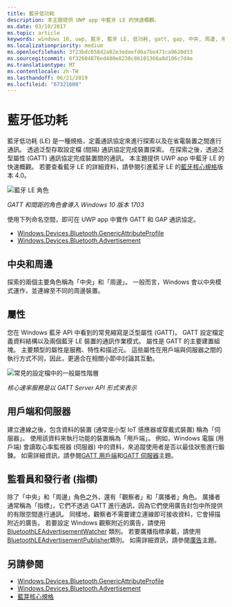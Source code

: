 ```yaml
---
title: 藍牙低功耗
description: 本主題提供 UWP app 中藍牙 LE 的快速概觀。
ms.date: 03/19/2017
ms.topic: article
keywords: windows 10, uwp, 藍牙, 藍牙 LE, 低功耗, gatt, gap, 中央, 周邊, 用戶端, 伺服器, 監看員, 發行者
ms.localizationpriority: medium
ms.openlocfilehash: 3f23bdc658d2a82e3edeefd0a7be471ca9620d33
ms.sourcegitcommit: 6f32604876ed480e8238c86101366a8d106c7d4e
ms.translationtype: MT
ms.contentlocale: zh-TW
ms.lasthandoff: 06/21/2019
ms.locfileid: "67321608"
---
```

# <a name="bluetooth-low-energy"></a>藍牙低功耗
藍牙低功耗 (LE) 是一種規格，定義通訊協定來進行探索以及在省電裝置之間進行通訊。 透過泛型存取設定檔 (間隔) 通訊協定完成裝置探索。 在探索之後，透過泛型屬性 (GATT) 通訊協定完成裝置間的通訊。 本主題提供 UWP app 中藍牙 LE 的快速概觀。 若要查看藍牙 LE 的詳細資料，請參閱引進藍牙 LE 的[藍牙核心規格](https://www.bluetooth.com/specifications/bluetooth-core-specification/)版本 4.0。 

![藍牙 LE 角色](images/gatt-roles.png)

*GATT 和間距的角色會導入 Windows 10 版本 1703*

使用下列命名空間，即可在 UWP app 中實作 GATT 和 GAP 通訊協定。
- [Windows.Devices.Bluetooth.GenericAttributeProfile](https://docs.microsoft.com/en-us/uwp/api/windows.devices.bluetooth.genericattributeprofile)
- [Windows.Devices.Bluetooth.Advertisement](https://docs.microsoft.com/en-us/uwp/api/windows.devices.bluetooth.genericattributeprofile)

## <a name="central-and-peripheral"></a>中央和周邊
探索的兩個主要角色稱為「中央」和「周邊」。 一般而言，Windows 會以中央模式運作，並連線至不同的周邊裝置。 

## <a name="attributes"></a>屬性
您在 Windows 藍牙 API 中看到的常見縮寫是泛型屬性 (GATT)。 GATT 設定檔定義資料結構以及兩個藍牙 LE 裝置的通訊作業模式。 屬性是 GATT 的主要建置組塊。 主要類型的屬性是服務、特性和描述元。 這些屬性在用戶端與伺服器之間的執行方式不同，因此，更適合在相關小節中討論其互動。 

![常見的設定檔中的一般屬性階層](images/gatt-service.png)

*核心速率服務是以 GATT Server API 形式來表示*

## <a name="client-and-server"></a>用戶端和伺服器
建立連線之後，包含資料的裝置 (通常是小型 IoT 感應器或穿戴式裝置) 稱為「伺服器」。 使用該資料來執行功能的裝置稱為「用戶端」。 例如，Windows 電腦 (用戶端) 會讀取心率監視器 (伺服器) 中的資料，來追蹤使用者是否以最佳狀態進行鍛鍊。 如需詳細資訊，請參閱[GATT 用戶端](gatt-client.md)和[GATT 伺服器](gatt-server.md)主題。

## <a name="watchers-and-publishers-beacons"></a>監看員和發行者 (指標)
除了「中央」和「周邊」角色之外，還有「觀察者」和「廣播者」角色。 廣播者通常稱為「指標」，它們不透過 GATT 進行通訊，因為它們使用廣告封包中所提供的有限空間進行通訊。 同樣地，觀察者不需要建立連線即可接收資料，它會掃描附近的廣告。 若要設定 Windows 觀察附近的廣告，請使用 [BluetoothLEAdvertisementWatcher](https://docs.microsoft.com/en-us/uwp/api/windows.devices.bluetooth.advertisement.bluetoothleadvertisementwatcher) 類別。 若要廣播指標承載，請使用[BluetoothLEAdvertisementPublisher](https://docs.microsoft.com/en-us/uwp/api/windows.devices.bluetooth.advertisement.bluetoothleadvertisementpublisher)類別。 如需詳細資訊，請參閱[廣告](ble-beacon.md)主題。

## <a name="see-also"></a>另請參閱
- [Windows.Devices.Bluetooth.GenericAttributeProfile](https://docs.microsoft.com/en-us/uwp/api/windows.devices.bluetooth.genericattributeprofile)
- [Windows.Devices.Bluetooth.Advertisement](https://docs.microsoft.com/en-us/uwp/api/windows.devices.bluetooth.genericattributeprofile)
- [藍芽核心規格](https://www.bluetooth.com/specifications/bluetooth-core-specification/)